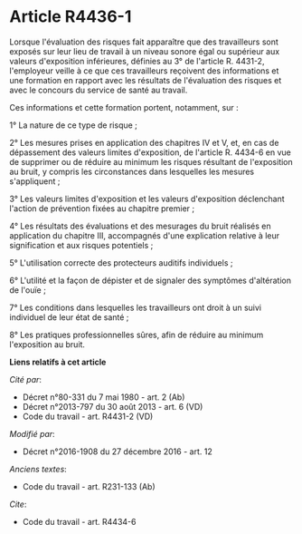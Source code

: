 # Article R4436-1

Lorsque l'évaluation des risques fait apparaître que des travailleurs sont exposés sur leur lieu de travail à un niveau
sonore égal ou supérieur aux valeurs d'exposition inférieures, définies au 3° de l'article R. 4431-2, l'employeur veille à ce
que ces travailleurs reçoivent des informations et une formation en rapport avec les résultats de l'évaluation des risques et
avec le concours du service de santé au travail. 

Ces informations et cette formation portent, notamment, sur : 

1° La nature de ce type de risque ; 

2° Les mesures prises en application des chapitres IV et V, et, en cas de dépassement des valeurs limites d'exposition, de
l'article R. 4434-6 en vue de supprimer ou de réduire au minimum les risques résultant de l'exposition au bruit, y compris
les circonstances dans lesquelles les mesures s'appliquent ; 

3° Les valeurs limites d'exposition et les valeurs d'exposition déclenchant l'action de prévention fixées au chapitre
premier ; 

4° Les résultats des évaluations et des mesurages du bruit réalisés en application du chapitre III, accompagnés d'une
explication relative à leur signification et aux risques potentiels ;

5° L'utilisation correcte des protecteurs auditifs individuels ; 

6° L'utilité et la façon de dépister et de signaler des symptômes d'altération de l'ouïe ; 

7° Les conditions dans lesquelles les travailleurs ont droit à un suivi individuel de leur état de santé ; 

8° Les pratiques professionnelles sûres, afin de réduire au minimum l'exposition au bruit.

**Liens relatifs à cet article**

_Cité par_:

  - Décret n°80-331 du 7 mai 1980 - art. 2 (Ab)
  - Décret n°2013-797 du 30 août 2013 - art. 6 (VD)
  - Code du travail - art. R4431-2 (VD)

_Modifié par_:

  - Décret n°2016-1908 du 27 décembre 2016 - art. 12

_Anciens textes_:

  - Code du travail - art. R231-133 (Ab)

_Cite_:

  - Code du travail - art. R4434-6
